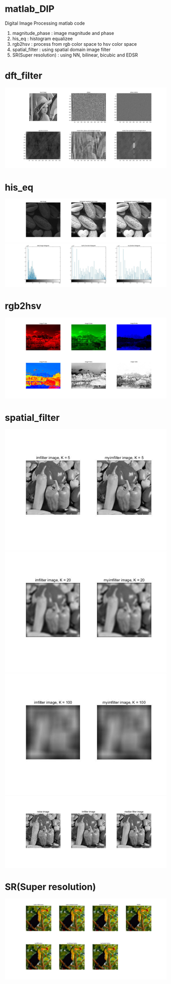 # matlab_DIP

Digital Image Processing matlab code

1. magnitude_phase : image magnitude and phase
2. his_eq : histogram equalizee
3. rgb2hsv : process from rgb color space to hsv color space
4. spatial_filter : using spatial domain image filter
5. SR(Super resolution) : using NN, bilinear, bicubic and EDSR

# dft_filter

![](/test_image/mag_phase.jpg)

# his_eq

![](/test_image/his_eq1.jpg)
![](/test_image/his_eq2.jpg)

# rgb2hsv

![](/test_image/HSI.jpg)

# spatial_filter

![](/test_image/Sfilter1.jpg)
![](/test_image/Sfilter2.jpg)
![](/test_image/Sfilter3.jpg)
![](/test_image/Sfilter4.jpg)

# SR(Super resolution)

![](/test_image/SR.jpg)
